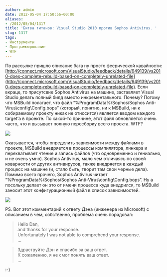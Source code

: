 ```yaml
---
author: admin
date: 2012-05-04 17:50:56+00:00
aliases:
- /2012/05/04/1317
title: 'Битва титанов: Visual Studio 2010 против Sophos Antivirus. '
slug: 1317
tags:
- Инструменты
- Программирование
- WTF
---
```


По рассылке пришло описание бага ну просто феерической кавайности: [http://connect.microsoft.com/VisualStudio/feedback/details/649139/vs2010-does-complete-rebuild-based-on-completely-unrelated-file](http://connect.microsoft.com/VisualStudio/feedback/details/649139/vs2010-does-complete-rebuild-based-on-completely-unrelated-file). Если вкраце, то присутсвие Sophos Antivirus на машине, заставляет Visual Studio делать полный билд вместо инкрементального. Почему? Потому что MSBuild полагает, что файл “%ProgramData%\Sophos\Sophos Anti-Virus\config\Config.bops” (который, понятно, ни к MSBuild, ни к собираемому проекту никак не относится) является вводом каждого target’а в проекте. По какой-то причине, этот файл обновляется очень часто, что и вызывает полную пересборку всего проекта. WTF?

[![](/2012/05/house_wtf.jpg)](/2012/05/house_wtf.jpg)

<!--more-->Оказывается, чтобы определить зависимости между файлами в проекте, MSBuild внедряется в процессы компилятора, линкера и перехватывает чтение и запись файлов (что одновременно и гениально, и не очень умно). Sophos Antivirus, мало чем отличаясь по своей коварности от других антивирусов, также внедряется в каждый процесс на машине (и, стало быть, творит там свои черные дела). Помимо всего прочего, Sophos Antivirus читает “%ProgramData%\Sophos\Sophos Anti-Virus\config\Config.bops”. Ну а посольку делает он это от имени процесса куда внедрился, то MSBuild заносит этот конфигурационный файл в список зависимостей.

[![](/2012/05/house_facepalm.jpg)](/2012/05/house_facepalm.jpg)

PS. Вот этот комментарий к ответу Дэна (инженера из Microsoft) с описанием в чем, собственно, проблема очень порадовал:

> Hello Dan,  
> and thanks for your response.  
> Unfortunately I was not able to comprehend your response.  
> ...

> Здраствуйте Дэн и спасибо за ваш ответ.  
> К сожалению, я не смог понять ваш ответ.  
> ...

:-)
